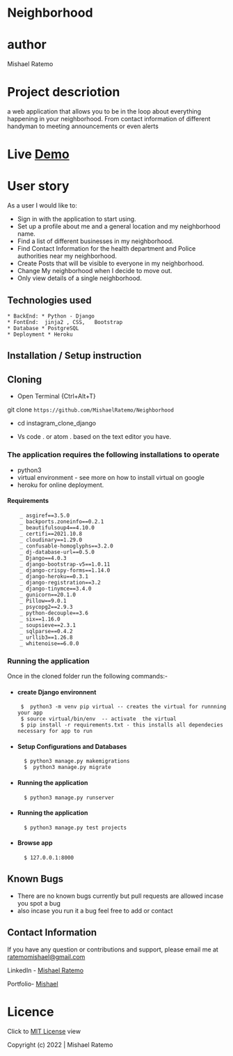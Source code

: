 # Neighborhood

# author
Mishael Ratemo
 
# Project descriotion
a web application that allows you to be in the loop about everything happening in your neighborhood. From contact information of different handyman to meeting announcements or even alerts
# Live [Demo](https://neighborneighbor.herokuapp.com/)

# User story

As a user I would like to:

+ Sign in with the application to start using.
+ Set up a profile about me and a general location and my neighborhood name.
+ Find a list of different businesses in my neighborhood.
+ Find Contact Information for the health department and Police authorities near my neighborhood.
+ Create Posts that will be visible to everyone in my neighborhood.
+ Change My neighborhood when I decide to move out.
+ Only view details of a single neighborhood.


## Technologies used
    * BackEnd: * Python - Django
    * FontEnd:  jinja2 , CSS,   Bootstrap
    * Database * PostgreSQL
    * Deployment * Heroku

## Installation / Setup instruction

## Cloning
* Open Terminal {Ctrl+Alt+T}


 git clone ``https://github.com/MishaelRatemo/Neighborhood``

* cd instagram_clone_django

* Vs code . or atom . based on the text editor you have.

### The application requires the following installations to operate 
* python3
* virtual environment - see more on how to install virtual on google
* heroku for online deployment.
#### Requirements
        _ asgiref==3.5.0
        _ backports.zoneinfo==0.2.1
        _ beautifulsoup4==4.10.0
        _ certifi==2021.10.8
        _ cloudinary==1.29.0
        _ confusable-homoglyphs==3.2.0
        _ dj-database-url==0.5.0
        _ Django==4.0.3
        _ django-bootstrap-v5==1.0.11
        _ django-crispy-forms==1.14.0
        _ django-heroku==0.3.1
        _ django-registration==3.2
        _ django-tinymce==3.4.0
        _ gunicorn==20.1.0
        _ Pillow==9.0.1
        _ psycopg2==2.9.3
        _ python-decouple==3.6
        _ six==1.16.0
        _ soupsieve==2.3.1
        _ sqlparse==0.4.2
        _ urllib3==1.26.8
        _ whitenoise==6.0.0
### Running the application
Once in the cloned folder run the following commands:-
 * #### create Django environnent
        $  python3 -m venv pip virtual -- creates the virtual for runnning your app      
        $ source virtual/bin/env  -- activate  the virtual
        $ pip install -r requirements.txt - this installs all dependecies necessary for app to run
* #### Setup Configurations and Databases
        $ python3 manage.py makemigrations  
        $  python3 manage.py migrate

* #### Running the application
        $ python3 manage.py runserver

* #### Running the application
        $ python3 manage.py test projects

* #### Browse app
        $ 127.0.0.1:8000

## Known Bugs
* There are no known bugs currently but pull requests are allowed incase you spot a bug
* also incase you run it a bug feel free to add or contact

## Contact Information 

If you have any question or contributions and support, please email me at [ratemomishael@gmail.com](ratemomishael@gmail.com)

LinkedIn - [Mishael Ratemo](www.linkedin.com/in/mishael-mosoti-37b786161/)


Portfolio- [Mishael](https://mishaelratemo.github.io/my_portfolio/)
# Licence

Click to  [MIT License](Licence) view

 Copyright (c) 2022 | Mishael Ratemo
